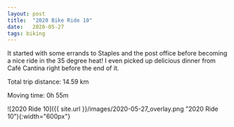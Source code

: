 ```yaml
---
layout: post
title:  "2020 Bike Ride 10"
date:   2020-05-27
tags: biking
---
```


It started with some errands to Staples and the post office before becoming a nice ride in the 35 degree heat! I even picked up delicious dinner from Café Cantina right before the end of it.

Total trip distance: 14.59 km

Moving time: 0h 55m

![2020 Ride 10]({{ site.url }}/images/2020-05-27_overlay.png "2020 Ride 10"){:width="600px"}
